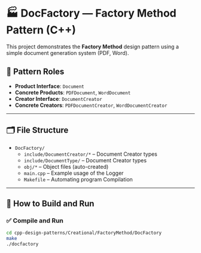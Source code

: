 # 🏭 DocFactory — Factory Method Pattern (C++)

This project demonstrates the **Factory Method** design pattern using a simple document generation system (PDF, Word).

## 🧠 Pattern Roles

- **Product Interface**: `Document`
- **Concrete Products**: `PDFDocument`, `WordDocument`
- **Creator Interface**: `DocumentCreator`
- **Concrete Creators**: `PDFDocumentCreator`, `WordDocumentCreator`

---

## 🗂️ File Structure
- `DocFactory/`
  - `include/DocumentCreator/*`  – Document Creator types
  - `include/DocumentType/`      – Document Creator types
  - `obj/*`                      – Object files (auto-created)
  - `main.cpp`                   – Example usage of the Logger
  - `Makefile`                   – Automating program Compilation

---

## 🚀 How to Build and Run

### ✅ Compile and Run

```bash
cd cpp-design-patterns/Creational/FactoryMethod/DocFactory
make
./docfactory 
